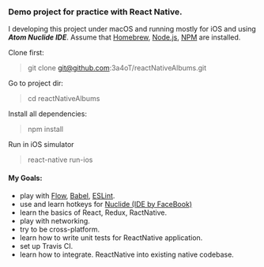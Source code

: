 ### Demo project for practice with React Native.
I developing this project under macOS and running  mostly for iOS and using ***Atom Nuclide IDE***.
Assume that [Homebrew](https://brew.sh), [Node.js](https://nodejs.org/), [NPM](https://www.npmjs.com) are installed.

Clone first:
> git clone git@github.com:3a4oT/reactNativeAlbums.git

Go to project dir:
> cd reactNativeAlbums

Install all dependencies:
> npm install

Run in iOS simulator
> react-native run-ios


#### My Goals:

- play with [Flow](https://flow.org), [Babel](http://babeljs.io), [ESLint](http://eslint.org).
- use and learn hotkeys for [Nuclide (IDE by FaceBook)](https://nuclide.io)
- learn the basics of React, Redux, RactNative.
- play with networking.
- try to be cross-platform.
- learn how to write unit tests for ReactNative application.
- set up Travis CI.
- learn how to integrate. ReactNative into existing native codebase.

##
